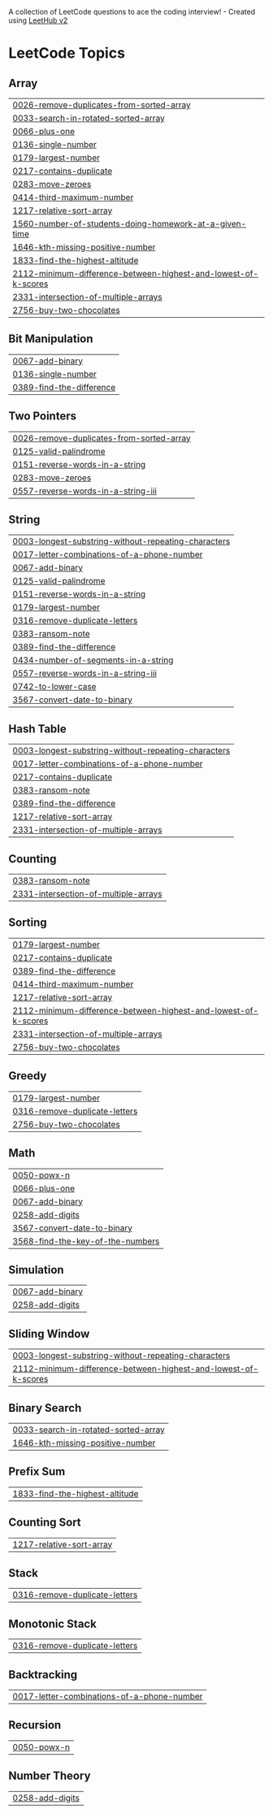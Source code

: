 A collection of LeetCode questions to ace the coding interview! - Created using [LeetHub v2](https://github.com/arunbhardwaj/LeetHub-2.0)
<!---LeetCode Topics Start-->
# LeetCode Topics
## Array
|  |
| ------- |
| [0026-remove-duplicates-from-sorted-array](https://github.com/Habeeba-Husna/Logical-questions/tree/master/0026-remove-duplicates-from-sorted-array) |
| [0033-search-in-rotated-sorted-array](https://github.com/Habeeba-Husna/Logical-questions/tree/master/0033-search-in-rotated-sorted-array) |
| [0066-plus-one](https://github.com/Habeeba-Husna/Logical-questions/tree/master/0066-plus-one) |
| [0136-single-number](https://github.com/Habeeba-Husna/Logical-questions/tree/master/0136-single-number) |
| [0179-largest-number](https://github.com/Habeeba-Husna/Logical-questions/tree/master/0179-largest-number) |
| [0217-contains-duplicate](https://github.com/Habeeba-Husna/Logical-questions/tree/master/0217-contains-duplicate) |
| [0283-move-zeroes](https://github.com/Habeeba-Husna/Logical-questions/tree/master/0283-move-zeroes) |
| [0414-third-maximum-number](https://github.com/Habeeba-Husna/Logical-questions/tree/master/0414-third-maximum-number) |
| [1217-relative-sort-array](https://github.com/Habeeba-Husna/Logical-questions/tree/master/1217-relative-sort-array) |
| [1560-number-of-students-doing-homework-at-a-given-time](https://github.com/Habeeba-Husna/Logical-questions/tree/master/1560-number-of-students-doing-homework-at-a-given-time) |
| [1646-kth-missing-positive-number](https://github.com/Habeeba-Husna/Logical-questions/tree/master/1646-kth-missing-positive-number) |
| [1833-find-the-highest-altitude](https://github.com/Habeeba-Husna/Logical-questions/tree/master/1833-find-the-highest-altitude) |
| [2112-minimum-difference-between-highest-and-lowest-of-k-scores](https://github.com/Habeeba-Husna/Logical-questions/tree/master/2112-minimum-difference-between-highest-and-lowest-of-k-scores) |
| [2331-intersection-of-multiple-arrays](https://github.com/Habeeba-Husna/Logical-questions/tree/master/2331-intersection-of-multiple-arrays) |
| [2756-buy-two-chocolates](https://github.com/Habeeba-Husna/Logical-questions/tree/master/2756-buy-two-chocolates) |
## Bit Manipulation
|  |
| ------- |
| [0067-add-binary](https://github.com/Habeeba-Husna/Logical-questions/tree/master/0067-add-binary) |
| [0136-single-number](https://github.com/Habeeba-Husna/Logical-questions/tree/master/0136-single-number) |
| [0389-find-the-difference](https://github.com/Habeeba-Husna/Logical-questions/tree/master/0389-find-the-difference) |
## Two Pointers
|  |
| ------- |
| [0026-remove-duplicates-from-sorted-array](https://github.com/Habeeba-Husna/Logical-questions/tree/master/0026-remove-duplicates-from-sorted-array) |
| [0125-valid-palindrome](https://github.com/Habeeba-Husna/Logical-questions/tree/master/0125-valid-palindrome) |
| [0151-reverse-words-in-a-string](https://github.com/Habeeba-Husna/Logical-questions/tree/master/0151-reverse-words-in-a-string) |
| [0283-move-zeroes](https://github.com/Habeeba-Husna/Logical-questions/tree/master/0283-move-zeroes) |
| [0557-reverse-words-in-a-string-iii](https://github.com/Habeeba-Husna/Logical-questions/tree/master/0557-reverse-words-in-a-string-iii) |
## String
|  |
| ------- |
| [0003-longest-substring-without-repeating-characters](https://github.com/Habeeba-Husna/Logical-questions/tree/master/0003-longest-substring-without-repeating-characters) |
| [0017-letter-combinations-of-a-phone-number](https://github.com/Habeeba-Husna/Logical-questions/tree/master/0017-letter-combinations-of-a-phone-number) |
| [0067-add-binary](https://github.com/Habeeba-Husna/Logical-questions/tree/master/0067-add-binary) |
| [0125-valid-palindrome](https://github.com/Habeeba-Husna/Logical-questions/tree/master/0125-valid-palindrome) |
| [0151-reverse-words-in-a-string](https://github.com/Habeeba-Husna/Logical-questions/tree/master/0151-reverse-words-in-a-string) |
| [0179-largest-number](https://github.com/Habeeba-Husna/Logical-questions/tree/master/0179-largest-number) |
| [0316-remove-duplicate-letters](https://github.com/Habeeba-Husna/Logical-questions/tree/master/0316-remove-duplicate-letters) |
| [0383-ransom-note](https://github.com/Habeeba-Husna/Logical-questions/tree/master/0383-ransom-note) |
| [0389-find-the-difference](https://github.com/Habeeba-Husna/Logical-questions/tree/master/0389-find-the-difference) |
| [0434-number-of-segments-in-a-string](https://github.com/Habeeba-Husna/Logical-questions/tree/master/0434-number-of-segments-in-a-string) |
| [0557-reverse-words-in-a-string-iii](https://github.com/Habeeba-Husna/Logical-questions/tree/master/0557-reverse-words-in-a-string-iii) |
| [0742-to-lower-case](https://github.com/Habeeba-Husna/Logical-questions/tree/master/0742-to-lower-case) |
| [3567-convert-date-to-binary](https://github.com/Habeeba-Husna/Logical-questions/tree/master/3567-convert-date-to-binary) |
## Hash Table
|  |
| ------- |
| [0003-longest-substring-without-repeating-characters](https://github.com/Habeeba-Husna/Logical-questions/tree/master/0003-longest-substring-without-repeating-characters) |
| [0017-letter-combinations-of-a-phone-number](https://github.com/Habeeba-Husna/Logical-questions/tree/master/0017-letter-combinations-of-a-phone-number) |
| [0217-contains-duplicate](https://github.com/Habeeba-Husna/Logical-questions/tree/master/0217-contains-duplicate) |
| [0383-ransom-note](https://github.com/Habeeba-Husna/Logical-questions/tree/master/0383-ransom-note) |
| [0389-find-the-difference](https://github.com/Habeeba-Husna/Logical-questions/tree/master/0389-find-the-difference) |
| [1217-relative-sort-array](https://github.com/Habeeba-Husna/Logical-questions/tree/master/1217-relative-sort-array) |
| [2331-intersection-of-multiple-arrays](https://github.com/Habeeba-Husna/Logical-questions/tree/master/2331-intersection-of-multiple-arrays) |
## Counting
|  |
| ------- |
| [0383-ransom-note](https://github.com/Habeeba-Husna/Logical-questions/tree/master/0383-ransom-note) |
| [2331-intersection-of-multiple-arrays](https://github.com/Habeeba-Husna/Logical-questions/tree/master/2331-intersection-of-multiple-arrays) |
## Sorting
|  |
| ------- |
| [0179-largest-number](https://github.com/Habeeba-Husna/Logical-questions/tree/master/0179-largest-number) |
| [0217-contains-duplicate](https://github.com/Habeeba-Husna/Logical-questions/tree/master/0217-contains-duplicate) |
| [0389-find-the-difference](https://github.com/Habeeba-Husna/Logical-questions/tree/master/0389-find-the-difference) |
| [0414-third-maximum-number](https://github.com/Habeeba-Husna/Logical-questions/tree/master/0414-third-maximum-number) |
| [1217-relative-sort-array](https://github.com/Habeeba-Husna/Logical-questions/tree/master/1217-relative-sort-array) |
| [2112-minimum-difference-between-highest-and-lowest-of-k-scores](https://github.com/Habeeba-Husna/Logical-questions/tree/master/2112-minimum-difference-between-highest-and-lowest-of-k-scores) |
| [2331-intersection-of-multiple-arrays](https://github.com/Habeeba-Husna/Logical-questions/tree/master/2331-intersection-of-multiple-arrays) |
| [2756-buy-two-chocolates](https://github.com/Habeeba-Husna/Logical-questions/tree/master/2756-buy-two-chocolates) |
## Greedy
|  |
| ------- |
| [0179-largest-number](https://github.com/Habeeba-Husna/Logical-questions/tree/master/0179-largest-number) |
| [0316-remove-duplicate-letters](https://github.com/Habeeba-Husna/Logical-questions/tree/master/0316-remove-duplicate-letters) |
| [2756-buy-two-chocolates](https://github.com/Habeeba-Husna/Logical-questions/tree/master/2756-buy-two-chocolates) |
## Math
|  |
| ------- |
| [0050-powx-n](https://github.com/Habeeba-Husna/Logical-questions/tree/master/0050-powx-n) |
| [0066-plus-one](https://github.com/Habeeba-Husna/Logical-questions/tree/master/0066-plus-one) |
| [0067-add-binary](https://github.com/Habeeba-Husna/Logical-questions/tree/master/0067-add-binary) |
| [0258-add-digits](https://github.com/Habeeba-Husna/Logical-questions/tree/master/0258-add-digits) |
| [3567-convert-date-to-binary](https://github.com/Habeeba-Husna/Logical-questions/tree/master/3567-convert-date-to-binary) |
| [3568-find-the-key-of-the-numbers](https://github.com/Habeeba-Husna/Logical-questions/tree/master/3568-find-the-key-of-the-numbers) |
## Simulation
|  |
| ------- |
| [0067-add-binary](https://github.com/Habeeba-Husna/Logical-questions/tree/master/0067-add-binary) |
| [0258-add-digits](https://github.com/Habeeba-Husna/Logical-questions/tree/master/0258-add-digits) |
## Sliding Window
|  |
| ------- |
| [0003-longest-substring-without-repeating-characters](https://github.com/Habeeba-Husna/Logical-questions/tree/master/0003-longest-substring-without-repeating-characters) |
| [2112-minimum-difference-between-highest-and-lowest-of-k-scores](https://github.com/Habeeba-Husna/Logical-questions/tree/master/2112-minimum-difference-between-highest-and-lowest-of-k-scores) |
## Binary Search
|  |
| ------- |
| [0033-search-in-rotated-sorted-array](https://github.com/Habeeba-Husna/Logical-questions/tree/master/0033-search-in-rotated-sorted-array) |
| [1646-kth-missing-positive-number](https://github.com/Habeeba-Husna/Logical-questions/tree/master/1646-kth-missing-positive-number) |
## Prefix Sum
|  |
| ------- |
| [1833-find-the-highest-altitude](https://github.com/Habeeba-Husna/Logical-questions/tree/master/1833-find-the-highest-altitude) |
## Counting Sort
|  |
| ------- |
| [1217-relative-sort-array](https://github.com/Habeeba-Husna/Logical-questions/tree/master/1217-relative-sort-array) |
## Stack
|  |
| ------- |
| [0316-remove-duplicate-letters](https://github.com/Habeeba-Husna/Logical-questions/tree/master/0316-remove-duplicate-letters) |
## Monotonic Stack
|  |
| ------- |
| [0316-remove-duplicate-letters](https://github.com/Habeeba-Husna/Logical-questions/tree/master/0316-remove-duplicate-letters) |
## Backtracking
|  |
| ------- |
| [0017-letter-combinations-of-a-phone-number](https://github.com/Habeeba-Husna/Logical-questions/tree/master/0017-letter-combinations-of-a-phone-number) |
## Recursion
|  |
| ------- |
| [0050-powx-n](https://github.com/Habeeba-Husna/Logical-questions/tree/master/0050-powx-n) |
## Number Theory
|  |
| ------- |
| [0258-add-digits](https://github.com/Habeeba-Husna/Logical-questions/tree/master/0258-add-digits) |
<!---LeetCode Topics End-->